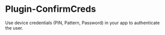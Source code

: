 # Plugin-ConfirmCreds
Use device credentials (PIN, Pattern, Password) in your app to authenticate the user.
